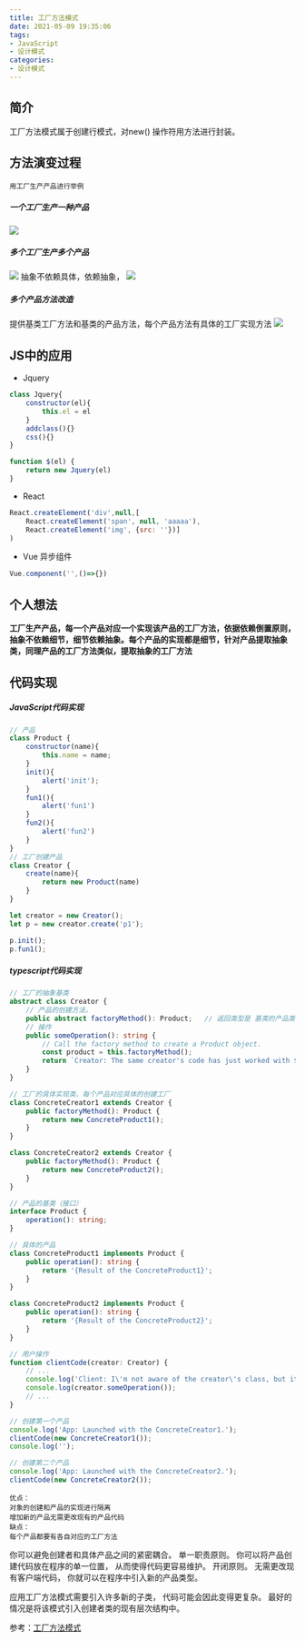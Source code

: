 ```yaml
---
title: 工厂方法模式
date: 2021-05-09 19:35:06
tags:
- JavaScript
- 设计模式
categories: 
- 设计模式
---
```


## 简介
工厂方法模式属于创建行模式，对new() 操作符用方法进行封装。
## 方法演变过程
    用工厂生产产品进行举例
##### 一个工厂生产一种产品
![](https://gitee.com/hankanon/public/raw/master/20210509184510.png)
##### 多个工厂生产多个产品
![](https://gitee.com/hankanon/public/raw/master/20210509184733.png)
抽象不依赖具体，依赖抽象，
![](https://gitee.com/hankanon/public/raw/master/20210509185148.png)
##### 多个产品方法改造
提供基类工厂方法和基类的产品方法，每个产品方法有具体的工厂实现方法
![](https://gitee.com/hankanon/public/raw/master/20210509184520.png)

## JS中的应用

* Jquery
```js
class Jquery{
    constructor(el){
        this.el = el
    }
    addclass(){}
    css(){}
}

function $(el) {
    return new Jquery(el)
}
```

* React
```js
React.createElement('div',null,[ 
    React.createElement('span', null, 'aaaaa'),
    React.createElement('img', {src: ''})]
)
```

* Vue 异步组件
```js
Vue.component('',()=>{})
```
## 个人想法
**工厂生产产品，每一个产品对应一个实现该产品的工厂方法，依据依赖倒置原则，抽象不依赖细节，细节依赖抽象。每个产品的实现都是细节，针对产品提取抽象类，同理产品的工厂方法类似，提取抽象的工厂方法**
## 代码实现
##### JavaScript代码实现
```js
// 产品
class Product {
    constructor(name){
        this.name = name;
    }
    init(){
        alert('init');
    }
    fun1(){
        alert('fun1')
    }
    fun2(){
        alert('fun2')
    }
}
// 工厂创建产品
class Creator {
    create(name){
        return new Product(name)
    }
}

let creator = new Creator();
let p = new creator.create('p1');

p.init();
p.fun1();
```

##### typescript代码实现
```ts
// 工厂的抽象基类
abstract class Creator {
    // 产品的创建方法，
    public abstract factoryMethod(): Product;   // 返回类型是 基类的产品类型 
    // 操作
    public someOperation(): string {
        // Call the factory method to create a Product object.
        const product = this.factoryMethod();
        return `Creator: The same creator's code has just worked with ${product.operation()}`;
    }
}

// 工厂的具体实现类，每个产品对应具体的创建工厂
class ConcreteCreator1 extends Creator {
    public factoryMethod(): Product {
        return new ConcreteProduct1();
    }
}

class ConcreteCreator2 extends Creator {
    public factoryMethod(): Product {
        return new ConcreteProduct2();
    }
}

// 产品的基类（接口）
interface Product {
    operation(): string;
}

// 具体的产品
class ConcreteProduct1 implements Product {
    public operation(): string {
        return '{Result of the ConcreteProduct1}';
    }
}

class ConcreteProduct2 implements Product {
    public operation(): string {
        return '{Result of the ConcreteProduct2}';
    }
}

// 用户操作
function clientCode(creator: Creator) {
    // ...
    console.log('Client: I\'m not aware of the creator\'s class, but it still works.');
    console.log(creator.someOperation());
    // ...
}

// 创建第一个产品
console.log('App: Launched with the ConcreteCreator1.');
clientCode(new ConcreteCreator1());
console.log('');

// 创建第二个产品
console.log('App: Launched with the ConcreteCreator2.');
clientCode(new ConcreteCreator2());
```

    优点：
    对象的创建和产品的实现进行隔离
    增加新的产品无需更改现有的产品代码
    缺点：
    每个产品都要有各自对应的工厂方法
 
 你可以避免创建者和具体产品之间的紧密耦合。
 单一职责原则。 你可以将产品创建代码放在程序的单一位置， 从而使得代码更容易维护。
 开闭原则。 无需更改现有客户端代码， 你就可以在程序中引入新的产品类型。
 
 应用工厂方法模式需要引入许多新的子类， 代码可能会因此变得更复杂。 最好的情况是将该模式引入创建者类的现有层次结构中。
 
 参考：[工厂方法模式](https://refactoringguru.cn/design-patterns/factory-method)



